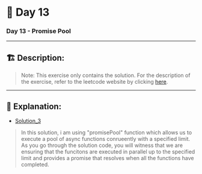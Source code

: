 # 🔨 Day 13

### Day 13 - Promise Pool

---

## 🏗️ Description:

> Note: This exercise only contains the solution. For the description of the exercise, refer to the leetcode website by clicking [here](https://leetcode.com/problems/promise-pool/?utm_campaign=PostD13&utm_medium=Post&utm_source=Post&gio_link_id=3oLQwOg9).

____________________________________________________________________________________________________________________

## 📝 Explanation: 

- [Solution_3](solutions/Exercise_3/counter_2.js)

> In this solution, i am using "promisePool" function which allows us to execute a pool of async functions conrueently with a specified limit. As you go through the solution code, you will witness that we are ensuring that the funcitons are executed in parallel up to the specified limit and provides a promise that resolves when all the functions have completed. 
